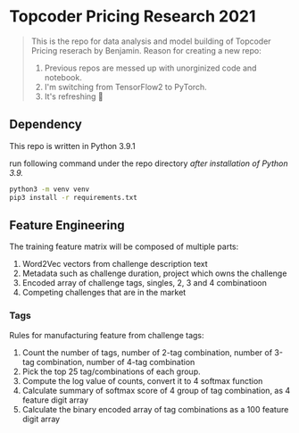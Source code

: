 # Topcoder Pricing Research 2021

> This is the repo for data analysis and model building of Topcoder Pricing reserach by Benjamin.
> Reason for creating a new repo:
>
> 1. Previous repos are messed up with unorginized code and notebook.
> 2. I'm switching from TensorFlow2 to PyTorch.
> 3. It's refreshing 🤪

## Dependency

This repo is written in Python 3.9.1

run following command under the repo directory _after installation of Python 3.9._

```sh
python3 -m venv venv
pip3 install -r requirements.txt
```

## Feature Engineering

The training feature matrix will be composed of multiple parts:

1. Word2Vec vectors from challenge description text
2. Metadata such as challenge duration, project which owns the challenge
3. Encoded array of challenge tags, singles, 2, 3 and 4 combinatioon
4. Competing challenges that are in the market

### Tags

Rules for manufacturing feature from challenge tags:

1. Count the number of tags, number of 2-tag combination, number of 3-tag combination, number of 4-tag combination
2. Pick the top 25 tag/combinations of each group.
3. Compute the log value of counts, convert it to 4 softmax function
4. Calculate summary of softmax score of 4 group of tag combination, as 4 feature digit array
5. Calculate the binary encoded array of tag combinations as a 100 feature digit array
